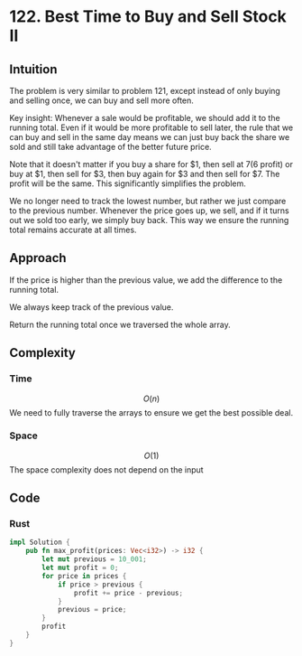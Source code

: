 # 122. Best Time to Buy and Sell Stock II

## Intuition

The problem is very similar to problem 121, except instead of only buying and selling once, we can buy and sell more often.

Key insight:
Whenever a sale would be profitable, we should add it to the running total. Even if it would be more profitable to sell later, the rule that we can buy and sell in the same day means we can just buy back the share we sold and still take advantage of the better future price.

Note that it doesn't matter if you buy a share for $1, then sell at $7 ($6 profit) or buy at $1, then sell for $3, then buy again for $3 and then sell for $7. The profit will be the same. This significantly simplifies the problem.

We no longer need to track the lowest number, but rather we just compare to the previous number. Whenever the price goes up, we sell, and if it turns out we sold too early, we simply buy back. This way we ensure the running total remains accurate at all times.

## Approach

If the price is higher than the previous value, we add the difference to the running total.

We always keep track of the previous value.

Return the running total once we traversed the whole array.

## Complexity

### Time

$$O(n)$$
We need to fully traverse the arrays to ensure we get the best possible deal.

### Space

$$O(1)$$
The space complexity does not depend on the input

## Code

### Rust

```rust
impl Solution {
    pub fn max_profit(prices: Vec<i32>) -> i32 {
        let mut previous = 10_001;
        let mut profit = 0;
        for price in prices {
            if price > previous {
                profit += price - previous;
            }
            previous = price;
        }
        profit
    }
}
```
